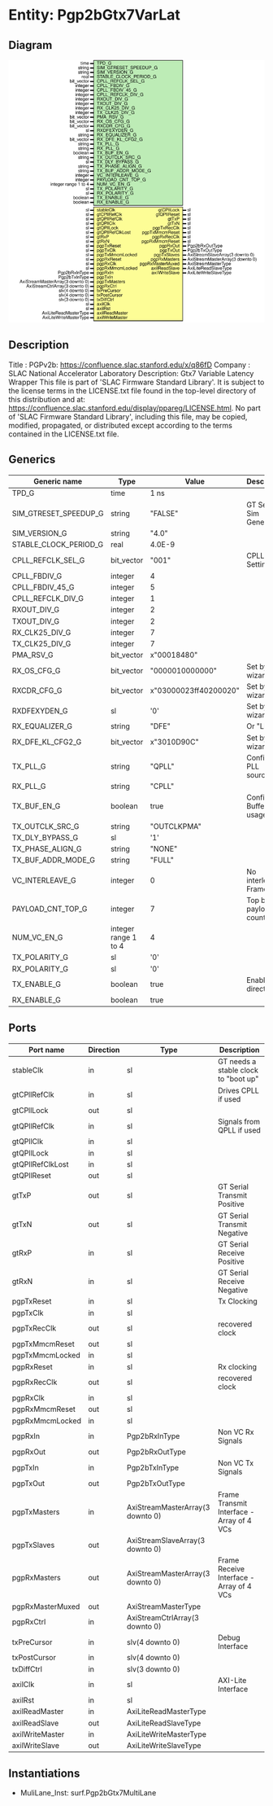 # Entity: Pgp2bGtx7VarLat

## Diagram

![Diagram](Pgp2bGtx7VarLat.svg "Diagram")
## Description

Title      : PGPv2b: https://confluence.slac.stanford.edu/x/q86fD
Company    : SLAC National Accelerator Laboratory
Description: Gtx7 Variable Latency Wrapper
This file is part of 'SLAC Firmware Standard Library'.
It is subject to the license terms in the LICENSE.txt file found in the
top-level directory of this distribution and at:
   https://confluence.slac.stanford.edu/display/ppareg/LICENSE.html.
No part of 'SLAC Firmware Standard Library', including this file,
may be copied, modified, propagated, or distributed except according to
the terms contained in the LICENSE.txt file.
## Generics

| Generic name          | Type                 | Value                 | Description                 |
| --------------------- | -------------------- | --------------------- | --------------------------- |
| TPD_G                 | time                 | 1 ns                  |                             |
| SIM_GTRESET_SPEEDUP_G | string               | "FALSE"               | GT Settings Sim Generics    |
| SIM_VERSION_G         | string               | "4.0"                 |                             |
| STABLE_CLOCK_PERIOD_G | real                 | 4.0E-9                |                             |
| CPLL_REFCLK_SEL_G     | bit_vector           | "001"                 | CPLL Settings               |
| CPLL_FBDIV_G          | integer              | 4                     |                             |
| CPLL_FBDIV_45_G       | integer              | 5                     |                             |
| CPLL_REFCLK_DIV_G     | integer              | 1                     |                             |
| RXOUT_DIV_G           | integer              | 2                     |                             |
| TXOUT_DIV_G           | integer              | 2                     |                             |
| RX_CLK25_DIV_G        | integer              | 7                     |                             |
| TX_CLK25_DIV_G        | integer              | 7                     |                             |
| PMA_RSV_G             | bit_vector           | x"00018480"           |                             |
| RX_OS_CFG_G           | bit_vector           | "0000010000000"       | Set by wizard               |
| RXCDR_CFG_G           | bit_vector           | x"03000023ff40200020" | Set by wizard               |
| RXDFEXYDEN_G          | sl                   | '0'                   | Set by wizard               |
| RX_EQUALIZER_G        | string               | "DFE"                 | Or "LPM"                    |
| RX_DFE_KL_CFG2_G      | bit_vector           | x"3010D90C"           | Set by wizard               |
| TX_PLL_G              | string               | "QPLL"                | Configure PLL sources       |
| RX_PLL_G              | string               | "CPLL"                |                             |
| TX_BUF_EN_G           | boolean              | true                  | Configure Buffer usage      |
| TX_OUTCLK_SRC_G       | string               | "OUTCLKPMA"           |                             |
| TX_DLY_BYPASS_G       | sl                   | '1'                   |                             |
| TX_PHASE_ALIGN_G      | string               | "NONE"                |                             |
| TX_BUF_ADDR_MODE_G    | string               | "FULL"                |                             |
| VC_INTERLEAVE_G       | integer              | 0                     | No interleave Frames        |
| PAYLOAD_CNT_TOP_G     | integer              | 7                     | Top bit for payload counter |
| NUM_VC_EN_G           | integer range 1 to 4 | 4                     |                             |
| TX_POLARITY_G         | sl                   | '0'                   |                             |
| RX_POLARITY_G         | sl                   | '0'                   |                             |
| TX_ENABLE_G           | boolean              | true                  | Enable TX direction         |
| RX_ENABLE_G           | boolean              | true                  |                             |
## Ports

| Port name        | Direction | Type                             | Description                               |
| ---------------- | --------- | -------------------------------- | ----------------------------------------- |
| stableClk        | in        | sl                               | GT needs a stable clock to "boot up"      |
| gtCPllRefClk     | in        | sl                               | Drives CPLL if used                       |
| gtCPllLock       | out       | sl                               |                                           |
| gtQPllRefClk     | in        | sl                               | Signals from QPLL if used                 |
| gtQPllClk        | in        | sl                               |                                           |
| gtQPllLock       | in        | sl                               |                                           |
| gtQPllRefClkLost | in        | sl                               |                                           |
| gtQPllReset      | out       | sl                               |                                           |
| gtTxP            | out       | sl                               | GT Serial Transmit Positive               |
| gtTxN            | out       | sl                               | GT Serial Transmit Negative               |
| gtRxP            | in        | sl                               | GT Serial Receive Positive                |
| gtRxN            | in        | sl                               | GT Serial Receive Negative                |
| pgpTxReset       | in        | sl                               | Tx Clocking                               |
| pgpTxClk         | in        | sl                               |                                           |
| pgpTxRecClk      | out       | sl                               | recovered clock                           |
| pgpTxMmcmReset   | out       | sl                               |                                           |
| pgpTxMmcmLocked  | in        | sl                               |                                           |
| pgpRxReset       | in        | sl                               | Rx clocking                               |
| pgpRxRecClk      | out       | sl                               | recovered clock                           |
| pgpRxClk         | in        | sl                               |                                           |
| pgpRxMmcmReset   | out       | sl                               |                                           |
| pgpRxMmcmLocked  | in        | sl                               |                                           |
| pgpRxIn          | in        | Pgp2bRxInType                    | Non VC Rx Signals                         |
| pgpRxOut         | out       | Pgp2bRxOutType                   |                                           |
| pgpTxIn          | in        | Pgp2bTxInType                    | Non VC Tx Signals                         |
| pgpTxOut         | out       | Pgp2bTxOutType                   |                                           |
| pgpTxMasters     | in        | AxiStreamMasterArray(3 downto 0) | Frame Transmit Interface - Array of 4 VCs |
| pgpTxSlaves      | out       | AxiStreamSlaveArray(3 downto 0)  |                                           |
| pgpRxMasters     | out       | AxiStreamMasterArray(3 downto 0) | Frame Receive Interface - Array of 4 VCs  |
| pgpRxMasterMuxed | out       | AxiStreamMasterType              |                                           |
| pgpRxCtrl        | in        | AxiStreamCtrlArray(3 downto 0)   |                                           |
| txPreCursor      | in        | slv(4 downto 0)                  | Debug Interface                           |
| txPostCursor     | in        | slv(4 downto 0)                  |                                           |
| txDiffCtrl       | in        | slv(3 downto 0)                  |                                           |
| axilClk          | in        | sl                               | AXI-Lite Interface                        |
| axilRst          | in        | sl                               |                                           |
| axilReadMaster   | in        | AxiLiteReadMasterType            |                                           |
| axilReadSlave    | out       | AxiLiteReadSlaveType             |                                           |
| axilWriteMaster  | in        | AxiLiteWriteMasterType           |                                           |
| axilWriteSlave   | out       | AxiLiteWriteSlaveType            |                                           |
## Instantiations

- MuliLane_Inst: surf.Pgp2bGtx7MultiLane

